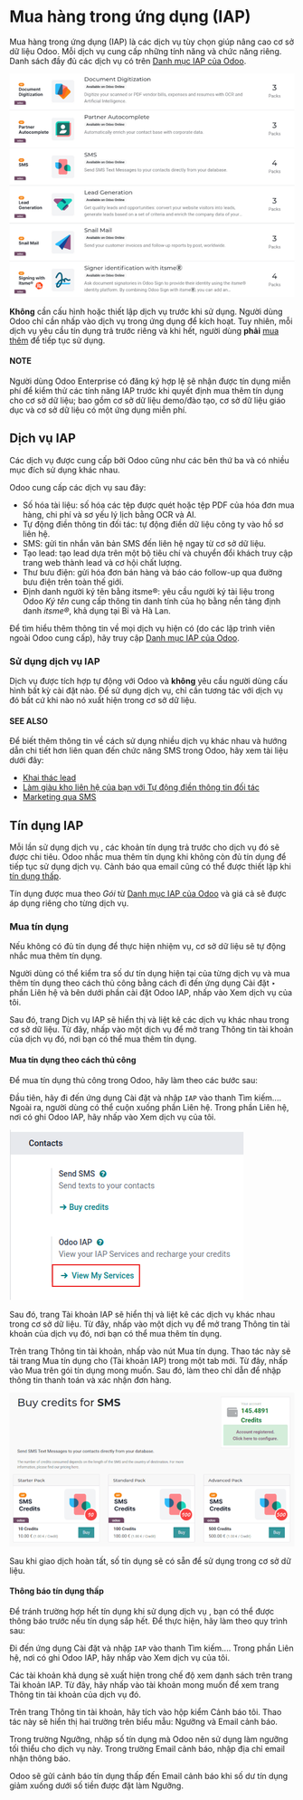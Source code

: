 # Mua hàng trong ứng dụng (IAP)

Mua hàng trong ứng dụng (IAP) là các dịch vụ tùy chọn giúp nâng cao cơ sở dữ liệu Odoo. Mỗi dịch vụ cung cấp những tính năng và chức năng riêng. Danh sách đầy đủ các dịch vụ có trên [Danh mục IAP của Odoo](https://iap.odoo.com/iap/all-in-app-services).

![Danh mục IAP với nhiều dịch vụ khác nhau có sẵn trên IAP.Odoo.com.](../../_images/iap.png)

**Không** cần cấu hình hoặc thiết lập dịch vụ  trước khi sử dụng. Người dùng Odoo chỉ cần nhấp vào dịch vụ trong ứng dụng để kích hoạt. Tuy nhiên, mỗi dịch vụ yêu cầu tín dụng trả trước riêng và khi hết, người dùng **phải** [mua thêm](#iap-buying-credits) để tiếp tục sử dụng.

#### NOTE
Người dùng Odoo Enterprise có đăng ký hợp lệ sẽ nhận được tín dụng miễn phí để kiểm thử các tính năng IAP trước khi quyết định mua thêm tín dụng cho cơ sở dữ liệu; bao gồm cơ sở dữ liệu demo/đào tạo, cơ sở dữ liệu giáo dục và cơ sở dữ liệu có một ứng dụng miễn phí.

<a id="in-app-purchase-portal"></a>

## Dịch vụ IAP

Các dịch vụ  được cung cấp bởi Odoo cũng như các bên thứ ba và có nhiều mục đích sử dụng khác nhau.

Odoo cung cấp các dịch vụ  sau đây:

- Số hóa tài liệu: số hóa các tệp được quét hoặc tệp PDF của hóa đơn mua hàng, chi phí và sơ yếu lý lịch bằng OCR và AI.
- Tự động điền thông tin đối tác: tự động điền dữ liệu công ty vào hồ sơ liên hệ.
- SMS: gửi tin nhắn văn bản SMS đến liên hệ ngay từ cơ sở dữ liệu.
- Tạo lead: tạo lead dựa trên một bộ tiêu chí và chuyển đổi khách truy cập trang web thành lead và cơ hội chất lượng.
- Thư bưu điện: gửi hóa đơn bán hàng và báo cáo follow-up qua đường bưu điện trên toàn thế giới.
- Định danh người ký tên bằng itsme®️: yêu cầu người ký tài liệu trong Odoo *Ký tên* cung cấp thông tin danh tính của họ bằng nền tảng định danh *itsme®*, khả dụng tại Bỉ và Hà Lan.

Để tìm hiểu thêm thông tin về mọi dịch vụ hiện có (do các lập trình viên ngoài Odoo cung cấp), hãy truy cập [Danh mục IAP của Odoo](https://iap.odoo.com/iap/all-in-app-services).

### Sử dụng dịch vụ IAP

Dịch vụ  được tích hợp tự động với Odoo và **không** yêu cầu người dùng cấu hình bất kỳ cài đặt nào. Để sử dụng dịch vụ, chỉ cần tương tác với dịch vụ đó bất cứ khi nào nó xuất hiện trong cơ sở dữ liệu.

#### SEE ALSO
Để biết thêm thông tin về cách sử dụng nhiều dịch vụ  khác nhau và hướng dẫn chi tiết hơn liên quan đến chức năng SMS trong Odoo, hãy xem tài liệu dưới đây:

- [Khai thác lead](../sales/crm/acquire_leads/lead_mining.md)
- [Làm giàu kho liên hệ của bạn với Tự động điền thông tin đối tác](../sales/crm/optimize/partner_autocomplete.md)
- [Marketing qua SMS](../marketing/sms_marketing.md)

<a id="in-app-purchase-credits"></a>

## Tín dụng IAP

Mỗi lần sử dụng dịch vụ , các khoản tín dụng trả trước cho dịch vụ đó sẽ được chi tiêu. Odoo nhắc mua thêm tín dụng khi không còn đủ tín dụng để tiếp tục sử dụng dịch vụ. Cảnh báo qua email cũng có thể được thiết lập khi [tín dụng thấp](#in-app-purchase-low-credits).

Tín dụng được mua theo *Gói* từ [Danh mục IAP của Odoo](https://iap.odoo.com/iap/all-in-app-services) và giá cả sẽ được áp dụng riêng cho từng dịch vụ.

<a id="iap-buying-credits"></a>

### Mua tín dụng

Nếu không có đủ tín dụng để thực hiện nhiệm vụ, cơ sở dữ liệu sẽ tự động nhắc mua thêm tín dụng.

Người dùng có thể kiểm tra số dư tín dụng hiện tại của từng dịch vụ và mua thêm tín dụng theo cách thủ công bằng cách đi đến ứng dụng Cài đặt ‣ phần Liên hệ và bên dưới phần cài đặt Odoo IAP, nhấp vào Xem dịch vụ của tôi.

Sau đó, trang Dịch vụ IAP sẽ hiển thị và liệt kê các dịch vụ  khác nhau trong cơ sở dữ liệu. Từ đây, nhấp vào một dịch vụ  để mở trang Thông tin tài khoản của dịch vụ đó, nơi bạn có thể mua thêm tín dụng.

#### Mua tín dụng theo cách thủ công

Để mua tín dụng thủ công trong Odoo, hãy làm theo các bước sau:

Đầu tiên, hãy đi đến ứng dụng Cài đặt và nhập `IAP` vào thanh Tìm kiếm.... Ngoài ra, người dùng có thể cuộn xuống phần Liên hệ. Trong phần Liên hệ, nơi có ghi Odoo IAP, hãy nhấp vào Xem dịch vụ của tôi.

![Ứng dụng Cài đặt hiển thị tiêu đề Odoo IAP và nút Xem dịch vụ của tôi.](../../_images/view-services.png)

Sau đó, trang Tài khoản IAP sẽ hiển thị và liệt kê các dịch vụ  khác nhau trong cơ sở dữ liệu. Từ đây, nhấp vào một dịch vụ  để mở trang Thông tin tài khoản của dịch vụ đó, nơi bạn có thể mua thêm tín dụng.

Trên trang Thông tin tài khoản, nhấp vào nút Mua tín dụng. Thao tác này sẽ tải trang Mua tín dụng cho (Tài khoản IAP) trong một tab mới. Từ đây, nhấp vào Mua trên gói tín dụng mong muốn. Sau đó, làm theo chỉ dẫn để nhập thông tin thanh toán và xác nhận đơn hàng.

![Trang dịch vụ SMS trên IAP.Odoo.com có ​​bốn gói tín dụng có thể mua.](../../_images/buy-pack.png)

Sau khi giao dịch hoàn tất, số tín dụng sẽ có sẵn để sử dụng trong cơ sở dữ liệu.

<a id="in-app-purchase-low-credits"></a>

#### Thông báo tín dụng thấp

Để tránh trường hợp hết tín dụng khi sử dụng dịch vụ , bạn có thể được thông báo trước nếu tín dụng sắp hết. Để thực hiện, hãy làm theo quy trình sau:

Đi đến ứng dụng Cài đặt và nhập `IAP` vào thanh Tìm kiếm.... Trong phần Liên hệ, nơi có ghi Odoo IAP, hãy nhấp vào Xem dịch vụ của tôi.

Các tài khoản  khả dụng sẽ xuất hiện trong chế độ xem danh sách trên trang Tài khoản IAP. Từ đây, hãy nhấp vào tài khoản  mong muốn để xem trang Thông tin tài khoản của dịch vụ đó.

Trên trang Thông tin tài khoản, hãy tích vào hộp kiểm Cảnh báo tôi. Thao tác này sẽ hiển thị hai trường trên biểu mẫu: Ngưỡng và Email cảnh báo.

Trong trường Ngưỡng, nhập số tín dụng mà Odoo nên sử dụng làm ngưỡng tối thiểu cho dịch vụ này. Trong trường Email cảnh báo, nhập địa chỉ email nhận thông báo.

Odoo sẽ gửi cảnh báo tín dụng thấp đến Email cảnh báo khi số dư tín dụng giảm xuống dưới số tiền được đặt làm Ngưỡng.
